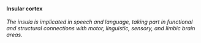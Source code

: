 #### Insular cortex
*The insula is implicated in speech and language, taking part in functional and structural connections with motor, linguistic, sensory, and limbic brain areas.*
